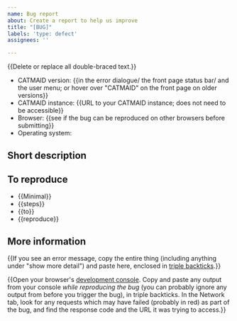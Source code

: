```yaml
---
name: Bug report
about: Create a report to help us improve
title: "[BUG]"
labels: 'type: defect'
assignees: ''

---
```


{{Delete or replace all double-braced text.}}

- CATMAID version: {{in the error dialogue/ the front page status bar/ and the user menu; or hover over "CATMAID" on the front page on older versions}}
- CATMAID instance: {{URL to your CATMAID instance; does not need to be accessible}}
- Browser: {{see if the bug can be reproduced on other browsers before submitting}}
- Operating system:

## Short description

## To reproduce

- {{Minimal}}
- {{steps}}
- {{to}}
- {{reproduce}}

## More information

{{If you see an error message, copy the entire thing (including anything under "show more detail") and paste here, enclosed in [triple backticks](https://docs.github.com/en/github/writing-on-github/creating-and-highlighting-code-blocks#fenced-code-blocks).}}

{{Open your browser's [development console](https://balsamiq.com/support/faqs/browserconsole/). Copy and paste any output from your console *while reproducing the bug* (you can probably ignore any output from before you trigger the bug), in triple backticks. In the Network tab, look for any requests which may have failed (probably in red) as part of the bug, and find the response code and the URL it was trying to access.}}
